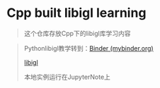
# Cpp built libigl learning

> 这个仓库存放Cpp下的libigl库学习内容



> Pythonlibigl教学转到：[Binder (mybinder.org)](https://mybinder.org/v2/gh/libigl/libigl-python-bindings/master?filepath=tutorial%2Ftutorials.ipynb)
>
> [libigl](https://libigl.github.io/libigl-python-bindings/)
>
> 本地实例运行在JupyterNote上
